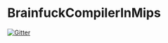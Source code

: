 # BrainfuckCompilerInMips

[![Gitter](https://badges.gitter.im/Join%20Chat.svg)](https://gitter.im/Machiaweliczny/BrainfuckCompilerInMips?utm_source=badge&utm_medium=badge&utm_campaign=pr-badge&utm_content=badge)